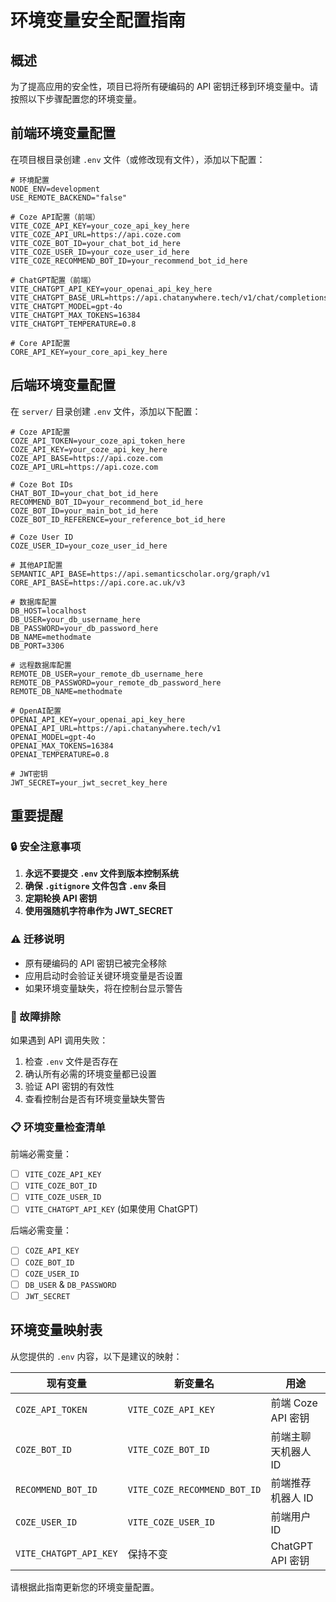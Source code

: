 # 环境变量安全配置指南

## 概述

为了提高应用的安全性，项目已将所有硬编码的 API 密钥迁移到环境变量中。请按照以下步骤配置您的环境变量。

## 前端环境变量配置

在项目根目录创建 `.env` 文件（或修改现有文件），添加以下配置：

```env
# 环境配置
NODE_ENV=development
USE_REMOTE_BACKEND="false"

# Coze API配置（前端）
VITE_COZE_API_KEY=your_coze_api_key_here
VITE_COZE_API_URL=https://api.coze.com
VITE_COZE_BOT_ID=your_chat_bot_id_here
VITE_COZE_USER_ID=your_coze_user_id_here
VITE_COZE_RECOMMEND_BOT_ID=your_recommend_bot_id_here

# ChatGPT配置（前端）
VITE_CHATGPT_API_KEY=your_openai_api_key_here
VITE_CHATGPT_BASE_URL=https://api.chatanywhere.tech/v1/chat/completions
VITE_CHATGPT_MODEL=gpt-4o
VITE_CHATGPT_MAX_TOKENS=16384
VITE_CHATGPT_TEMPERATURE=0.8

# Core API配置
CORE_API_KEY=your_core_api_key_here
```

## 后端环境变量配置

在 `server/` 目录创建 `.env` 文件，添加以下配置：

```env
# Coze API配置
COZE_API_TOKEN=your_coze_api_token_here
COZE_API_KEY=your_coze_api_key_here
COZE_API_BASE=https://api.coze.com
COZE_API_URL=https://api.coze.com

# Coze Bot IDs
CHAT_BOT_ID=your_chat_bot_id_here
RECOMMEND_BOT_ID=your_recommend_bot_id_here
COZE_BOT_ID=your_main_bot_id_here
COZE_BOT_ID_REFERENCE=your_reference_bot_id_here

# Coze User ID
COZE_USER_ID=your_coze_user_id_here

# 其他API配置
SEMANTIC_API_BASE=https://api.semanticscholar.org/graph/v1
CORE_API_BASE=https://api.core.ac.uk/v3

# 数据库配置
DB_HOST=localhost
DB_USER=your_db_username_here
DB_PASSWORD=your_db_password_here
DB_NAME=methodmate
DB_PORT=3306

# 远程数据库配置
REMOTE_DB_USER=your_remote_db_username_here
REMOTE_DB_PASSWORD=your_remote_db_password_here
REMOTE_DB_NAME=methodmate

# OpenAI配置
OPENAI_API_KEY=your_openai_api_key_here
OPENAI_API_URL=https://api.chatanywhere.tech/v1
OPENAI_MODEL=gpt-4o
OPENAI_MAX_TOKENS=16384
OPENAI_TEMPERATURE=0.8

# JWT密钥
JWT_SECRET=your_jwt_secret_key_here
```

## 重要提醒

### 🔒 安全注意事项

1. **永远不要提交 `.env` 文件到版本控制系统**
2. **确保 `.gitignore` 文件包含 `.env` 条目**
3. **定期轮换 API 密钥**
4. **使用强随机字符串作为 JWT_SECRET**

### ⚠️ 迁移说明

- 原有硬编码的 API 密钥已被完全移除
- 应用启动时会验证关键环境变量是否设置
- 如果环境变量缺失，将在控制台显示警告

### 🔧 故障排除

如果遇到 API 调用失败：

1. 检查 `.env` 文件是否存在
2. 确认所有必需的环境变量都已设置
3. 验证 API 密钥的有效性
4. 查看控制台是否有环境变量缺失警告

### 📋 环境变量检查清单

前端必需变量：
- [ ] `VITE_COZE_API_KEY`
- [ ] `VITE_COZE_BOT_ID` 
- [ ] `VITE_COZE_USER_ID`
- [ ] `VITE_CHATGPT_API_KEY` (如果使用 ChatGPT)

后端必需变量：
- [ ] `COZE_API_KEY`
- [ ] `COZE_BOT_ID`
- [ ] `COZE_USER_ID`
- [ ] `DB_USER` & `DB_PASSWORD`
- [ ] `JWT_SECRET`

## 环境变量映射表

从您提供的 `.env` 内容，以下是建议的映射：

| 现有变量 | 新变量名 | 用途 |
|---------|---------|------|
| `COZE_API_TOKEN` | `VITE_COZE_API_KEY` | 前端 Coze API 密钥 |
| `COZE_BOT_ID` | `VITE_COZE_BOT_ID` | 前端主聊天机器人 ID |
| `RECOMMEND_BOT_ID` | `VITE_COZE_RECOMMEND_BOT_ID` | 前端推荐机器人 ID |
| `COZE_USER_ID` | `VITE_COZE_USER_ID` | 前端用户 ID |
| `VITE_CHATGPT_API_KEY` | 保持不变 | ChatGPT API 密钥 |

请根据此指南更新您的环境变量配置。
